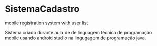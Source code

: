 # SistemaCadastro
mobile registration system with user list


Sistema criado durante aula de de linguagem técnica de programação mobile usando android studio na lingugagem de programação java.
